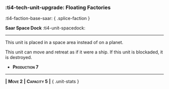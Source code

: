 ### :ti4-tech-unit-upgrade: **Floating Factories**
:ti4-faction-base-saar:
{ .splice-faction }

**Saar Space Dock** :ti4-unit-spacedock:

---

This unit is placed in a space area instead of on a planet.

This unit can move and retreat as if it were a ship. If this unit is blockaded, it is destroyed.

* <span style="font-variant:small-caps;white-space: nowrap;">**Production 7**</span>

---

__|__ <span style="font-variant:small-caps;white-space: nowrap;">**Move 2**</span> __|__ <span style="font-variant:small-caps;white-space: nowrap;">**Capacity 5**</span> __|__
{ .unit-stats }
